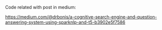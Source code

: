 Code related with post in medium:

https://medium.com/@drbonis/a-cognitive-search-engine-and-question-answering-system-using-sparknlp-and-t5-b3902e5f7586
